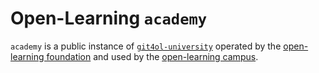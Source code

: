 # Open-Learning `academy`

`academy` is a public instance of [`git4ol-university`](//github.com/open-learning/git4ol-university) operated by the [open-learning foundation](//github.com/open-learning/foundation) and used by the [open-learning campus](//github.com/open-learning/campus).
